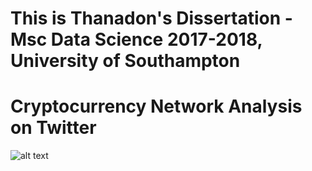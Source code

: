 # This is Thanadon's Dissertation - Msc Data Science 2017-2018, University of Southampton

# Cryptocurrency Network Analysis on Twitter
![alt text](https://imgur.com/a/jr0APLc)
